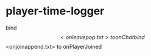 # player-time-logger

bind $$<onleavepop.txt> to onChat
bind $$<onjoinappend.txt> to onPlayerJoined
